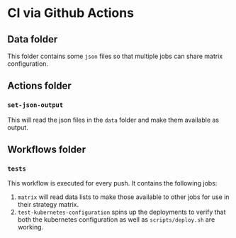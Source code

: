 # CI via Github Actions

## Data folder

This folder contains some `json` files so that multiple jobs can share matrix configuration.

## Actions folder

### `set-json-output`

This will read the json files in the `data` folder and make them available as output.

## Workflows folder

### `tests`

This workflow is executed for every push.
It contains the following jobs:

1. `matrix` will read data lists to make those available to other jobs for use in their strategy matrix.
1. `test-kubernetes-configuration` spins up the deployments to verify that both the kubernetes configuration as well as `scripts/deploy.sh` are working.

